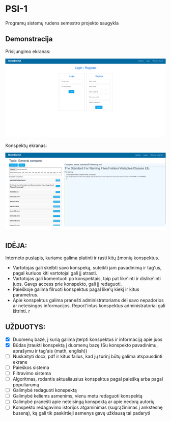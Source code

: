 # PSI-1

Programų sistemų rudens semestro projekto saugykla

## Demonstracija

Prisijungimo ekranas:

![Login](demonstration/Login.png)

Konspektų ekranas:

![Conspect](demonstration/Conspect.png)

## IDĖJA:

Interneto puslapis, kuriame galima platinti ir rasti kitų žmonių konspektus.

- Vartotojas gali skelbti savo konspeką, suteikti jam pavadinimą ir tag'us, pagal kuriuos kiti vartotojai gali jį atrasti.
- Vartotojas gali komentuoti po konspektais, taip pat like'inti ir dislike'inti juos. Gavęs access prie konspekto, gali jį redaguoti.
- Paieškoje galima filruoti konspektus pagal like'ų kiekį ir kitus parametrus.
- Apie konspektus galima pranešti administratoriams dėl savo nepadorios ar neteisingos informacijos. Report'intus konspektus administratoriai gali ištrinti.
r


## UŽDUOTYS:
 - [x] Duomenų bazė, į kurią galima įterpti konspektus ir informaciją apie juos
 - [x] Būdas įtraukti konspektą į duomenų bazę (Su konspekto pavadinimu, aprašymu ir tag'ais (math, english))
 - [ ] Nuskaityti docx, pdf ir kitus failus, kad jų turinį būtų galima atspausdinti ekrane
 - [ ] Paieškos sistema
 - [ ] Filtravimo sistema
 - [ ] Algoritmas, rodantis aktualiausius konspektus pagal paiešką arba pagal populiarumą
 - [ ] Galimybė redaguoti konspektą
 - [ ] Galimybė keliems asmenims, vienu metu redaguoti konspektą
 - [ ] Galimybė pranešti apie neteisingą konspektą ar apie nedorą autorių
 - [ ] Konspekto redagavimo istorijos atgaminimas (sugrąžinimas į ankstesnę buseną), ką gali tik paskirtieji asmenys gavę užklausą tai padaryti
